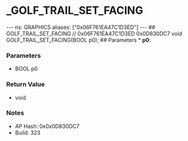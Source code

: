 # _GOLF_TRAIL_SET_FACING

--- ns: GRAPHICS aliases: ["0x06F761EA47C1D3ED"] --- ## GOLF_TRAIL_SET_FACING  // 0x06F761EA47C1D3ED 0x0D830DC7 void GOLF_TRAIL_SET_FACING(BOOL p0);   ## Parameters * **p0**:

### Parameters
* BOOL p0

### Return Value
* void

### Notes
* AP Hash: 0x0x0D830DC7
* Build: 323

